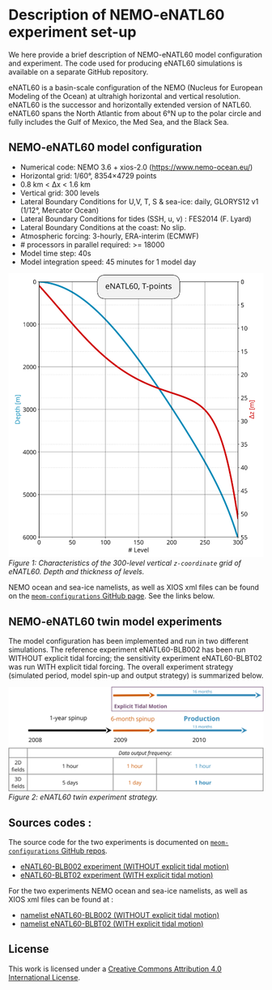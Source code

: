 # Description of NEMO-eNATL60  experiment set-up 

We here provide a brief description of NEMO-eNATL60 model configuration and experiment. The code used for producing eNATL60 simulations is available on a separate GitHub repository.

eNATL60 is a basin-scale configuration of the NEMO (Nucleus for European Modeling of the Ocean) at ultrahigh horizontal and vertical resolution. eNATL60 is the successor and horizontally extended version of NATL60. eNATL60 spans the North Atlantic from about 6°N up to the polar circle and fully includes the Gulf of Mexico, the Med Sea, and the Black Sea.

## NEMO-eNATL60 model configuration 

- Numerical code: NEMO 3.6 + xios-2.0 (https://www.nemo-ocean.eu/)
- Horizontal grid: 1/60°, 8354×4729 points
- 0.8 km < Δx < 1.6 km
- Vertical grid: 300 levels
- Lateral Boundary Conditions for U,V, T, S & sea-ice: daily, GLORYS12 v1 (1/12°, Mercator Ocean)
- Lateral Boundary Conditions for tides (SSH, u, v) : FES2014 (F. Lyard)
- Lateral Boundary Conditions at the coast: No slip.
- Atmospheric forcing: 3-hourly, ERA-interim (ECMWF)
- \# processors in parallel required: >= 18000
- Model time step: 40s
- Model integration speed: 45 minutes for 1 model day

![plot](https://github.com/ocean-next/eNATL60/blob/master/figs/deptht.svg)<br>
*Figure 1: Characteristics of the 300-level vertical `z-coordinate` grid of eNATL60. Depth and thickness of levels.*


NEMO ocean and sea-ice namelists, as well as XIOS xml files can be found on the [`meom-configurations` GitHub page](https://github.com/meom-configurations). See the links below. 


## NEMO-eNATL60 twin model experiments
The model configuration has been implemented and run in two different simulations. The reference experiment eNATL60-BLB002 has been run WITHOUT explicit tidal forcing; the sensitivity experiment eNATL60-BLBT02 was run WITH explicit tidal forcing. The overall experiment strategy (simulated period, model spin-up and output strategy) is summarized below. 

![plot](https://github.com/ocean-next/eNATL60/blob/master/figs/eNATL60_twin_exp.svg)<br>
*Figure 2: eNATL60 twin experiment strategy.*


## Sources codes : 

The source code for the two experiments is documented on [`meom-configurations` GitHub repos](https://github.com/meom-configurations).

 - [eNATL60-BLB002 experiment (WITHOUT explicit tidal motion)](https://github.com/meom-configurations/eNATL60-BLB002)
 - [eNATL60-BLBT02 experiment (WITH explicit tidal motion)](https://github.com/meom-configurations/eNATL60-BLBT02)


For the two experiments NEMO ocean and sea-ice namelists, as well as XIOS xml files can be found at : 

 - [namelist eNATL60-BLB002 (WITHOUT explicit tidal motion)](https://github.com/meom-configurations/eNATL60-BLB002/tree/master/namelists_xml)
 - [namelist eNATL60-BLBT02 (WITH explicit tidal motion)](https://github.com/meom-configurations/eNATL60-BLBT02/tree/master/namelists_xml)



## License
This work is licensed under a <a rel="license" href="http://creativecommons.org/licenses/by/4.0/">Creative Commons Attribution 4.0 International License</a>.

